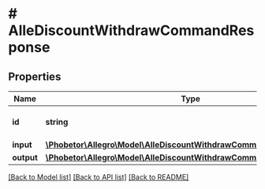 # # AlleDiscountWithdrawCommandResponse

## Properties

Name | Type | Description | Notes
------------ | ------------- | ------------- | -------------
**id** | **string** | The id of the command. | [optional]
**input** | [**\Phobetor\Allegro\Model\AlleDiscountWithdrawCommandResponseInput**](AlleDiscountWithdrawCommandResponseInput.md) |  | [optional]
**output** | [**\Phobetor\Allegro\Model\AlleDiscountWithdrawCommandResponseOutput**](AlleDiscountWithdrawCommandResponseOutput.md) |  | [optional]

[[Back to Model list]](../../README.md#models) [[Back to API list]](../../README.md#endpoints) [[Back to README]](../../README.md)
